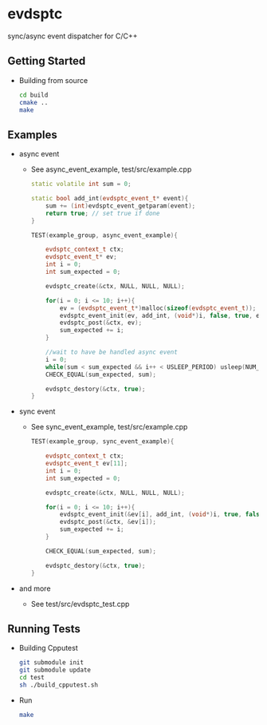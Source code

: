 evdsptc
=======

sync/async event dispatcher for C/C++

## Getting Started

* Building from source
    ```sh
    cd build
    cmake ..
    make
    ```

## Examples

* async event
    * See async_event_example, test/src/example.cpp 
        ```cpp
        static volatile int sum = 0;
        
        static bool add_int(evdsptc_event_t* event){   
            sum += (int)evdsptc_event_getparam(event); 
            return true; // set true if done
        }
        
        TEST(example_group, async_event_example){
        
            evdsptc_context_t ctx;
            evdsptc_event_t* ev;
            int i = 0;
            int sum_expected = 0;
        
            evdsptc_create(&ctx, NULL, NULL, NULL);
        
            for(i = 0; i <= 10; i++){
                ev = (evdsptc_event_t*)malloc(sizeof(evdsptc_event_t));
                evdsptc_event_init(ev, add_int, (void*)i, false, true, evdsptc_event_free);
                evdsptc_post(&ctx, ev);
                sum_expected += i;
            }
        
            //wait to have be handled async event
            i = 0;
            while(sum < sum_expected && i++ < USLEEP_PERIOD) usleep(NUM_OF_USLEEP);
            CHECK_EQUAL(sum_expected, sum);
        
            evdsptc_destory(&ctx, true);
        }
        
        ```

* sync event
    * See sync_event_example, test/src/example.cpp 
        ```cpp
        TEST(example_group, sync_event_example){
        
            evdsptc_context_t ctx;
            evdsptc_event_t ev[11];
            int i = 0;
            int sum_expected = 0;
        
            evdsptc_create(&ctx, NULL, NULL, NULL);
        
            for(i = 0; i <= 10; i++){
                evdsptc_event_init(&ev[i], add_int, (void*)i, true, false, NULL);
                evdsptc_post(&ctx, &ev[i]);
                sum_expected += i;
            }
        
            CHECK_EQUAL(sum_expected, sum);
        
            evdsptc_destory(&ctx, true);
        }
        
        ```

* and more
    * See test/src/evdsptc_test.cpp

## Running Tests
* Building Cpputest
    ```sh
    git submodule init
    git submodule update
    cd test
    sh ./build_cpputest.sh
    ```
* Run
    ```sh
    make
    ```
